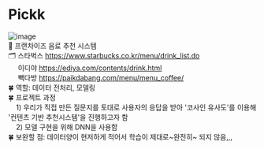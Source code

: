 # Pickk
![image](https://user-images.githubusercontent.com/106861866/215528138-050e169e-e125-43a8-8a9a-f849a15e78d8.png)<br/>
🥤 프랜차이즈 음료 추천 시스템<br/>
🗂️ 스타벅스 https://www.starbucks.co.kr/menu/drink_list.do<br/>
&nbsp;&nbsp;&nbsp;&nbsp;&nbsp;이디야 https://ediya.com/contents/drink.html<br/>
&nbsp;&nbsp;&nbsp;&nbsp;&nbsp;빽다방 https://paikdabang.com/menu/menu_coffee/<br/>
🍀 역할: 데이터 전처리, 모델링<br/>
🍀 프로젝트 과정<br/>
&nbsp;&nbsp;&nbsp; 1) 우리가 직접 만든 질문지를 토대로 사용자의 응답을 받아 '코사인 유사도'를 이용해 '컨텐츠 기반 추천시스템'을 진행하고자 함<br/>
&nbsp;&nbsp;&nbsp; 2) 모델 구현을 위해 DNN을 사용함<br/>
🍀 보완할 점: 데이터양이 현저하게 적어서 학습이 제대로~완전히~ 되지 않음,,, 


